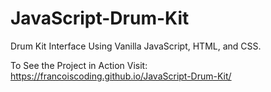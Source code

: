 # JavaScript-Drum-Kit
Drum Kit Interface Using Vanilla JavaScript, HTML, and CSS.


To See the Project in Action Visit: https://francoiscoding.github.io/JavaScript-Drum-Kit/
